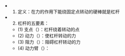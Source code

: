 -
  1. 定义：在力的作用下能绕固定点转动的硬棒就是杠杆
-
  2. 杠杆的五要素：
	- (1) 支点（）：杠杆绕着转动的点
	- (2) 动力（）：使杠杆转动的力
	- (3) 阻力（）：阻碍杠杆转动的力
	- (4) 动力臂（）：